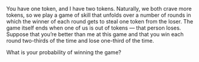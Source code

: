 You have one token, and I have two tokens. Naturally, we both crave more tokens, so we play a game of skill that unfolds over a number of 
rounds in which the winner of each round gets to steal one token from the loser. The game itself ends when one of us is out of tokens — 
that person loses. Suppose that you’re better than me at this game and that you win each round two-thirds of the time and lose one-third 
of the time.

What is your probability of winning the game?
